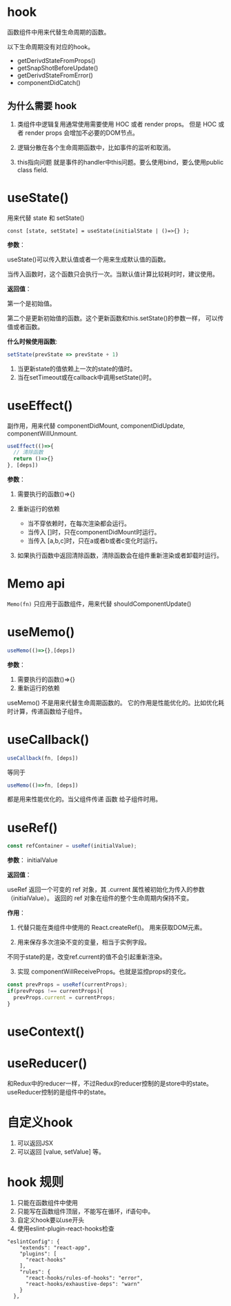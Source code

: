 # hook
函数组件中用来代替生命周期的函数。

以下生命周期没有对应的hook。

- getDerivdStateFromProps()
- getSnapShotBeforeUpdate()
- getDerivdStateFromError()
- componentDidCatch()

## 为什么需要 hook

1. 类组件中逻辑复用通常使用需要使用 HOC 或者 render props。
但是  HOC 或者 render props 会增加不必要的DOM节点。

2. 逻辑分散在各个生命周期函数中，比如事件的监听和取消。

3. this指向问题
就是事件的handler中this问题。要么使用bind，要么使用public class field.

# useState()

用来代替 state 和 setState()

```
const [state, setState] = useState(initialState | ()=>{} );
```

**参数**：

useState()可以传入默认值或者一个用来生成默认值的函数。

当传入函数时，这个函数只会执行一次。当默认值计算比较耗时时，建议使用。

**返回值**：

第一个是初始值。

第二个是更新初始值的函数。这个更新函数和this.setState()的参数一样，
可以传值或者函数。

**什么时候使用函数**:
```js
setState(prevState => prevState + 1)
```
1. 当更新state的值依赖上一次的state的值时。
2. 当在setTimeout或在callback中调用setState()时。


# useEffect()

副作用，用来代替 componentDidMount, componentDidUpdate, componentWillUnmount.

```jsx
useEffect(()=>{
  // 清除函数
  return ()=>{}
}, [deps])
```

**参数**：
1. 需要执行的函数()=>{}
2. 重新运行的依赖
   
   - 当不穿依赖时，在每次渲染都会运行。
   - 当传入 []时，只在componentDidMount时运行。
   - 当传入 [a,b,c]时，只在a或者b或者c变化时运行。

3. 如果执行函数中返回清除函数，清除函数会在组件重新渲染或者卸载时运行。 

# Memo api

```Memo(fn)```
只应用于函数组件，用来代替 shouldComponentUpdate()

# useMemo()

```jsx
useMemo(()=>{},[deps])
```
**参数**：
1. 需要执行的函数()=>{}
2. 重新运行的依赖

useMemo() 不是用来代替生命周期函数的。
它的作用是性能优化的。比如优化耗时计算，传递函数给子组件。

# useCallback()
```jsx
useCallback(fn, [deps])
```
等同于
```jsx
useMemo(()=>fn, [deps])
```
都是用来性能优化的。当父组件传递 函数 给子组件时用。

# useRef()
```jsx
const refContainer = useRef(initialValue);
```
**参数**：
initialValue

**返回值**：

useRef 返回一个可变的 ref 对象，其 .current 属性被初始化为传入的参数（initialValue）。
返回的 ref 对象在组件的整个生命周期内保持不变。

**作用**：
1. 代替只能在类组件中使用的 React.createRef()。
 用来获取DOM元素。
 
2. 用来保存多次渲染不变的变量，相当于实例字段。

不同于state的是，改变ref.current的值不会引起重新渲染。

3. 实现 componentWillReceiveProps。也就是监控props的变化。

```jsx
const prevProps = useRef(currentProps);
if(prevProps !== currentProps){
  prevProps.current = currentProps;
}
```

# useContext()

# useReducer()
和Redux中的reducer一样，不过Redux的reducer控制的是store中的state。
useReducer控制的是组件中的state。

# 自定义hook
1. 可以返回JSX
2. 可以返回 [value, setValue] 等。

# hook 规则
1. 只能在函数组件中使用
2. 只能写在函数组件顶层，不能写在循环，if语句中。
3. 自定义hook要以use开头
4. 使用eslint-plugin-react-hooks检查
```
"eslintConfig": {
    "extends": "react-app",
    "plugins": [
      "react-hooks"
    ],
    "rules": {
      "react-hooks/rules-of-hooks": "error",
      "react-hooks/exhaustive-deps": "warn"
    }
  },
```





